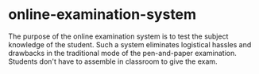 # online-examination-system
The purpose of the online examination system is to test the subject knowledge of the student. Such a system eliminates logistical hassles and drawbacks in the traditional mode of the pen-and-paper examination. Students don't have to assemble in classroom to give the exam.
